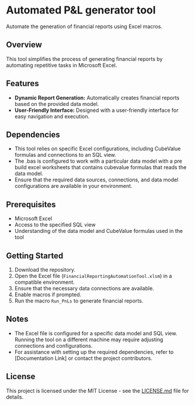 # Automated P&L generator tool

Automate the generation of financial reports using Excel macros.

## Overview

This tool simplifies the process of generating financial reports by automating repetitive tasks in Microsoft Excel.

## Features

- **Dynamic Report Generation:** Automatically creates financial reports based on the provided data model.
- **User-Friendly Interface:** Designed with a user-friendly interface for easy navigation and execution.

## Dependencies

- This tool relies on specific Excel configurations, including CubeValue formulas and connections to an SQL view.
- The .bas is configured to work with a particular data model with a pre build excel worksheets that contains cubevalue formulas that reads the data model.
- Ensure that the required data sources, connections, and data model configurations are available in your environment.

## Prerequisites

- Microsoft Excel
- Access to the specified SQL view
- Understanding of the data model and CubeValue formulas used in the tool

## Getting Started

1. Download the repository.
2. Open the Excel file (`FinancialReportingAutomationTool.xlsm`) in a compatible environment.
3. Ensure that the necessary data connections are available.
4. Enable macros if prompted.
5. Run the macro `Run_PnLs` to generate financial reports.

## Notes

- The Excel file is configured for a specific data model and SQL view. Running the tool on a different machine may require adjusting connections and configurations.
- For assistance with setting up the required dependencies, refer to [Documentation Link] or contact the project contributors.

## License

This project is licensed under the MIT License - see the [LICENSE.md](LICENSE.md) file for details.
